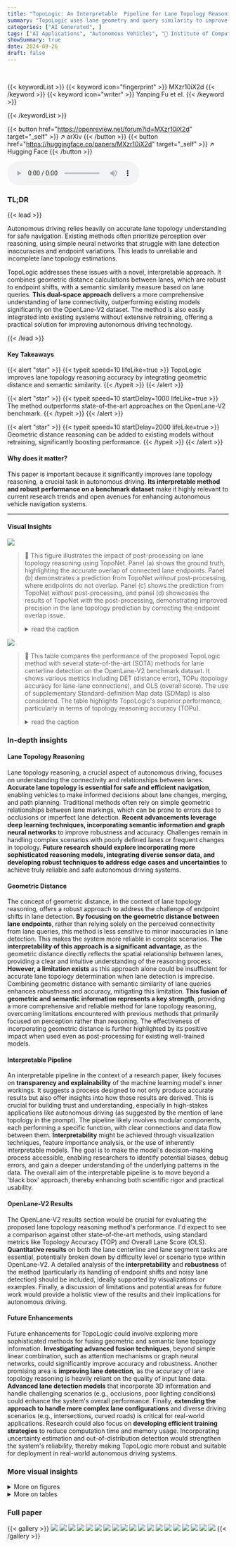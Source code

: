 ```yaml
---
title: "TopoLogic: An Interpretable  Pipeline for Lane Topology Reasoning on Driving Scenes"
summary: "TopoLogic uses lane geometry and query similarity to improve lane topology reasoning in autonomous driving, significantly outperforming existing methods."
categories: ["AI Generated", ]
tags: ["AI Applications", "Autonomous Vehicles", "🏢 Institute of Computing Technology, Chinese Academy of Sciences",]
showSummary: true
date: 2024-09-26
draft: false
---
```


<br>

{{< keywordList >}}
{{< keyword icon="fingerprint" >}} MXzr10iX2d {{< /keyword >}}
{{< keyword icon="writer" >}} Yanping Fu et el. {{< /keyword >}}
 
{{< /keywordList >}}

{{< button href="https://openreview.net/forum?id=MXzr10iX2d" target="_self" >}}
↗ arXiv
{{< /button >}}
{{< button href="https://huggingface.co/papers/MXzr10iX2d" target="_self" >}}
↗ Hugging Face
{{< /button >}}



<audio controls>
    <source src="https://ai-paper-reviewer.com/MXzr10iX2d/podcast.wav" type="audio/wav">
    Your browser does not support the audio element.
</audio>


### TL;DR


{{< lead >}}

Autonomous driving relies heavily on accurate lane topology understanding for safe navigation. Existing methods often prioritize perception over reasoning, using simple neural networks that struggle with lane detection inaccuracies and endpoint variations.  This leads to unreliable and incomplete lane topology estimations. 

TopoLogic addresses these issues with a novel, interpretable approach. It combines geometric distance calculations between lanes, which are robust to endpoint shifts, with a semantic similarity measure based on lane queries. **This dual-space approach** delivers a more comprehensive understanding of lane connectivity, outperforming existing models significantly on the OpenLane-V2 dataset. The method is also easily integrated into existing systems without extensive retraining, offering a practical solution for improving autonomous driving technology.

{{< /lead >}}


#### Key Takeaways

{{< alert "star" >}}
{{< typeit speed=10 lifeLike=true >}} TopoLogic improves lane topology reasoning accuracy by integrating geometric distance and semantic similarity. {{< /typeit >}}
{{< /alert >}}

{{< alert "star" >}}
{{< typeit speed=10 startDelay=1000 lifeLike=true >}} The method outperforms state-of-the-art approaches on the OpenLane-V2 benchmark. {{< /typeit >}}
{{< /alert >}}

{{< alert "star" >}}
{{< typeit speed=10 startDelay=2000 lifeLike=true >}} Geometric distance reasoning can be added to existing models without retraining, significantly boosting performance. {{< /typeit >}}
{{< /alert >}}

#### Why does it matter?
This paper is important because it significantly improves lane topology reasoning, a crucial task in autonomous driving.  **Its interpretable method and robust performance on a benchmark dataset** make it highly relevant to current research trends and open avenues for enhancing autonomous vehicle navigation systems.

------
#### Visual Insights



![](https://ai-paper-reviewer.com/MXzr10iX2d/figures_1_1.jpg)

> 🔼 This figure illustrates the impact of post-processing on lane topology reasoning using TopoNet.  Panel (a) shows the ground truth, highlighting the accurate overlap of connected lane endpoints.  Panel (b) demonstrates a prediction from TopoNet *without* post-processing, where endpoints do not overlap. Panel (c) shows the prediction from TopoNet *without* post-processing, and panel (d) showcases the results of TopoNet *with* the post-processing, demonstrating improved precision in the lane topology prediction by correcting the endpoint overlap issue.
> <details>
> <summary>read the caption</summary>
> Figure 1: Comparison of results with and without post-processing in TopoNet. We use a post-processing based on geometric distance to improve the lane topology reasoning performance of TopoNet. (a) denotes the ground truth of lane topology reasoning. (b) denotes the endpoints of two connected lanes in prediction do not overlap (marked with yellow circle) as desired in ground truth. (c) denotes the lane topology reasoning result of TopoNet, the arrow denotes lane topology (marked with red arrow). (d) denotes the lane topology reasoning result of TopoNet using post-processing, significantly improves the reasoning precision of lane topology.
> </details>





![](https://ai-paper-reviewer.com/MXzr10iX2d/tables_7_1.jpg)

> 🔼 This table compares the performance of the proposed TopoLogic method with several state-of-the-art (SOTA) methods for lane centerline detection on the OpenLane-V2 benchmark dataset.  It shows various metrics including DET (distance error), TOPu (topology accuracy for lane-lane connections), and OLS (overall score).  The use of supplementary Standard-definition Map data (SDMap) is also considered. The table highlights TopoLogic's superior performance, particularly in terms of topology reasoning accuracy (TOPu).
> <details>
> <summary>read the caption</summary>
> Table 1: Performance comparison with state-of-the-art methods on OpenLane-V2 benchmark on centerline. Results for existing methods are from TopoNet, TopoMLP and SMERF. 'SDMap' indicates the use of a Standard-definition Map. '-' denotes the absence of relevant data. We are more focused on TOPu.
> </details>





### In-depth insights


#### Lane Topology Reasoning
Lane topology reasoning, a crucial aspect of autonomous driving, focuses on understanding the connectivity and relationships between lanes.  **Accurate lane topology is essential for safe and efficient navigation**, enabling vehicles to make informed decisions about lane changes, merging, and path planning.  Traditional methods often rely on simple geometric relationships between lane markings, which can be prone to errors due to occlusions or imperfect lane detection.  **Recent advancements leverage deep learning techniques, incorporating semantic information and graph neural networks** to improve robustness and accuracy.  Challenges remain in handling complex scenarios with poorly defined lanes or frequent changes in topology. **Future research should explore incorporating more sophisticated reasoning models, integrating diverse sensor data, and developing robust techniques to address edge cases and uncertainties** to achieve truly reliable and safe autonomous driving systems.

#### Geometric Distance
The concept of geometric distance, in the context of lane topology reasoning, offers a robust approach to address the challenge of endpoint shifts in lane detection.  **By focusing on the geometric distance between lane endpoints**, rather than relying solely on the perceived connectivity from lane queries, this method is less sensitive to minor inaccuracies in lane detection. This makes the system more reliable in complex scenarios.  **The interpretability of this approach is a significant advantage**, as the geometric distance directly reflects the spatial relationship between lanes, providing a clear and intuitive understanding of the reasoning process.  **However, a limitation exists** as this approach alone could be insufficient for accurate lane topology determination when lane detection is imprecise. Combining geometric distance with semantic similarity of lane queries enhances robustness and accuracy, mitigating this limitation.  **This fusion of geometric and semantic information represents a key strength**, providing a more comprehensive and reliable method for lane topology reasoning, overcoming limitations encountered with previous methods that primarily focused on perception rather than reasoning. The effectiveness of incorporating geometric distance is further highlighted by its positive impact when used even as post-processing for existing well-trained models.

#### Interpretable Pipeline
An interpretable pipeline in the context of a research paper, likely focuses on **transparency and explainability** of the machine learning model's inner workings.  It suggests a process designed to not only produce accurate results but also offer insights into how those results are derived.  This is crucial for building trust and understanding, especially in high-stakes applications like autonomous driving (as suggested by the mention of lane topology in the prompt).  The pipeline likely involves modular components, each performing a specific function, with clear connections and data flow between them.  **Interpretability** might be achieved through visualization techniques, feature importance analysis, or the use of inherently interpretable models.  The goal is to make the model's decision-making process accessible, enabling researchers to identify potential biases, debug errors, and gain a deeper understanding of the underlying patterns in the data.  The overall aim of the interpretable pipeline is to move beyond a 'black box' approach, thereby enhancing both scientific rigor and practical usability.

#### OpenLane-V2 Results
The OpenLane-V2 results section would be crucial for evaluating the proposed lane topology reasoning method's performance.  I'd expect to see a comparison against other state-of-the-art methods, using standard metrics like Topology Accuracy (TOP) and Overall Lane Score (OLS).  **Quantitative results** on both the lane centerline and lane segment tasks are essential, potentially broken down by difficulty level or scenario type within OpenLane-V2.  A detailed analysis of the **interpretability** and **robustness** of the method (particularly its handling of endpoint shifts and noisy lane detection) should be included, ideally supported by visualizations or examples. Finally, a discussion of limitations and potential areas for future work would provide a holistic view of the results and their implications for autonomous driving.

#### Future Enhancements
Future enhancements for TopoLogic could involve exploring more sophisticated methods for fusing geometric and semantic lane topology information.  **Investigating advanced fusion techniques**, beyond simple linear combination, such as attention mechanisms or graph neural networks, could significantly improve accuracy and robustness.  Another promising area is **improving lane detection**, as the accuracy of lane topology reasoning is heavily reliant on the quality of input lane data.  **Advanced lane detection models** that incorporate 3D information and handle challenging scenarios (e.g., occlusions, poor lighting conditions) could enhance the system's overall performance. Finally, **extending the approach to handle more complex lane configurations** and diverse driving scenarios (e.g., intersections, curved roads) is critical for real-world applications.  Research could also focus on **developing efficient training strategies** to reduce computation time and memory usage.  Incorporating uncertainty estimation and out-of-distribution detection would strengthen the system's reliability, thereby making TopoLogic more robust and suitable for deployment in real-world autonomous driving systems.


### More visual insights

<details>
<summary>More on figures
</summary>


![](https://ai-paper-reviewer.com/MXzr10iX2d/figures_3_1.jpg)

> 🔼 This figure illustrates the architecture of the TopoLogic model. It shows two main components: an image encoder that processes multi-view images to extract and transform features into a bird's eye view (BEV) representation, and a lane decoder that performs end-to-end lane topology reasoning.  The lane decoder incorporates two parallel branches: one for calculating lane geometric distance topology and another for calculating lane similarity topology.  These two topologies are then fused together using a learnable weighting scheme, and the result is fed into a graph convolutional network (GNN) to further enhance lane feature learning and refine the final lane topology output. The figure also illustrates the calculation of geometric distances between lane lines and the use of sigmoid function for mapping lane query similarity scores to topology.
> <details>
> <summary>read the caption</summary>
> Figure 2: Pipeline of TopoLogic. The overarching structure of TopoLogic comprises two main components: an image encoder for feature extraction and transformation, and a lane decoder responsible for end-to-end topology reasoning. This decoder utilizes the proposed lane geometric distance topology and lane similarity topology, and fuse them into the final lane topology, which is facilitated through GNN to augment lane learning in the next decoder layer.
> </details>



![](https://ai-paper-reviewer.com/MXzr10iX2d/figures_4_1.jpg)

> 🔼 This figure compares four different mapping functions used to map lane geometric distance to lane topology.  The x-axis represents the geometric distance between lane endpoints, and the y-axis represents the resulting topology score (probability of connectivity). The four functions are: Gaussian (fgau), sigmoid (fsig), tanh (ftan), and the authors' proposed function (fours). The plot shows that the authors' function, fours, has a wider tolerance for endpoint shift, meaning it is less sensitive to small variations in endpoint position.
> <details>
> <summary>read the caption</summary>
> Figure 3: Comparison of various mapping functions. fgau represent Gaussian function, fsig represent sigmoid function, and ftan represent tanh function. Compared to fgau, fsig, ftan, our proposed function fours has greater tolerance for endpoint shift.
> </details>



![](https://ai-paper-reviewer.com/MXzr10iX2d/figures_4_2.jpg)

> 🔼 This figure shows a qualitative comparison of lane topology reasoning results between TopoLogic and TopoNet using two example scenes.  The top row displays the multi-view images used as input. The middle row presents the lane detection results and topology reasoning, comparing ground truth, TopoLogic's predictions, and TopoNet's predictions. The bottom row visualizes the lane topology as a graph, where nodes represent lanes and edges their connections. Green edges indicate correct topology predictions, red edges incorrect predictions, and blue edges missing predictions. This allows for a visual comparison of the accuracy and completeness of TopoLogic's topology predictions against those of TopoNet.
> <details>
> <summary>read the caption</summary>
> Figure 5: Qualitative result about lane topology reasoning result of TopoNet and our TopoLogic. The first row denotes multi-view inputs. The second row denotes lane detection result and lane topology reasoning result. The third row denotes graph form of lane topology reasoning (node indicates lane line, edge indicates lane topology), where green color indicates the right prediction, while red color indicates the error prediction and blue color indicates missing prediction.
> </details>



![](https://ai-paper-reviewer.com/MXzr10iX2d/figures_9_1.jpg)

> 🔼 This figure presents a qualitative comparison between TopoLogic and TopoNet, focusing on lane line detection and topology reasoning. Two scenes are shown with multi-view inputs, lane detection results, and lane topology graphs. The graphs visually represent the connectivity of lane lines, highlighting the superior accuracy and completeness of TopoLogic's topology prediction compared to TopoNet.  Red edges represent incorrect predictions, blue edges indicate missing predictions, and green edges represent correct predictions.
> <details>
> <summary>read the caption</summary>
> Figure 5: Qualitative result about lane topology reasoning result of TopoNet and our TopoLogic. The first row denotes multi-view inputs. The second row denotes lane detection result and lane topology reasoning result. The third row denotes graph form of lane topology reasoning (node indicates lane line, edge indicates lane topology), where green color indicates the right prediction, while red color indicates the error prediction and blue color indicates missing prediction.
> </details>



</details>




<details>
<summary>More on tables
</summary>


![](https://ai-paper-reviewer.com/MXzr10iX2d/tables_7_2.jpg)
> 🔼 This table presents a comparison of the performance of TopoLogic against other state-of-the-art methods on the lane segment task within the OpenLane-V2 benchmark.  The metrics used include mean Average Precision (mAP), Average Precision for lane instances (APIs), Average Precision for lane pedestrians (APped), and Topology reasoning score for lane segments (TOPlsls).  Note that the results for some methods are incomplete, indicated by hyphens. The focus is on the TOPlsls metric, reflecting topology reasoning performance.
> <details>
> <summary>read the caption</summary>
> Table 2: Performance comparison with state-of-the-art methods on OpenLane-V2 benchmark on lane segment. Results for existing methods are from LaneSegNet. '-' denotes the absence of relevant data. We are more focused on TOPlsls.
> </details>

![](https://ai-paper-reviewer.com/MXzr10iX2d/tables_8_1.jpg)
> 🔼 This table presents the results of an ablation study conducted to evaluate the performance of different mapping functions used to transform lane geometric distances into lane topology. The study compares four functions:  `f_tan`, `f_sig`, `f_gau`, and `f_ours`. The table shows the impact of each function on various metrics, including DET₁, DETₜ, TOPᵤ, TOPᵢₜ, and OLS, demonstrating that the custom function (`f_ours`) yields the best overall performance, indicating a greater robustness to endpoint shifts in lane detection.
> <details>
> <summary>read the caption</summary>
> Table 3: Ablation study on different mapping functions from lane geometric distance to lane topology on centerline.
> </details>

![](https://ai-paper-reviewer.com/MXzr10iX2d/tables_8_2.jpg)
> 🔼 This ablation study investigates the impact of using different numbers of MLPs (Multilayer Perceptrons) to encode lane queries for computing lane similarity topology.  The table shows that using two independent MLPs (the 'Ours' approach) yields superior results compared to using no MLP or a single MLP, demonstrating the effectiveness of the proposed method for enhancing lane topology reasoning.
> <details>
> <summary>read the caption</summary>
> Table 5: Ablation study on using MLP to encode lane query computing lane similarity topology. Ours indicate using two independent MLPs.
> </details>

![](https://ai-paper-reviewer.com/MXzr10iX2d/tables_9_1.jpg)
> 🔼 This table presents the results of an ablation study evaluating the effectiveness of incorporating a geometric distance-based post-processing approach into three pre-trained models: TopoNet, SMERF, and LaneSegNet.  The study assesses the impact on lane topology reasoning performance across three different tasks: centerline detection, centerline detection with an additional standard-definition map, and lane segment detection.  The table shows that adding the geometric distance post-processing significantly improves the TOPu score (for centerline and centerline+SDMap) and the TOPisis score (for lane segment) across all three models.
> <details>
> <summary>read the caption</summary>
> Table 6: Ablation study on incorporating lane geometric distance into post-processing for well-trained model under different task settting (centerline / centerline+SDMap / lane segment).
> </details>

</details>




### Full paper

{{< gallery >}}
<img src="https://ai-paper-reviewer.com/MXzr10iX2d/1.png" class="grid-w50 md:grid-w33 xl:grid-w25" />
<img src="https://ai-paper-reviewer.com/MXzr10iX2d/2.png" class="grid-w50 md:grid-w33 xl:grid-w25" />
<img src="https://ai-paper-reviewer.com/MXzr10iX2d/3.png" class="grid-w50 md:grid-w33 xl:grid-w25" />
<img src="https://ai-paper-reviewer.com/MXzr10iX2d/4.png" class="grid-w50 md:grid-w33 xl:grid-w25" />
<img src="https://ai-paper-reviewer.com/MXzr10iX2d/5.png" class="grid-w50 md:grid-w33 xl:grid-w25" />
<img src="https://ai-paper-reviewer.com/MXzr10iX2d/6.png" class="grid-w50 md:grid-w33 xl:grid-w25" />
<img src="https://ai-paper-reviewer.com/MXzr10iX2d/7.png" class="grid-w50 md:grid-w33 xl:grid-w25" />
<img src="https://ai-paper-reviewer.com/MXzr10iX2d/8.png" class="grid-w50 md:grid-w33 xl:grid-w25" />
<img src="https://ai-paper-reviewer.com/MXzr10iX2d/9.png" class="grid-w50 md:grid-w33 xl:grid-w25" />
<img src="https://ai-paper-reviewer.com/MXzr10iX2d/10.png" class="grid-w50 md:grid-w33 xl:grid-w25" />
<img src="https://ai-paper-reviewer.com/MXzr10iX2d/11.png" class="grid-w50 md:grid-w33 xl:grid-w25" />
<img src="https://ai-paper-reviewer.com/MXzr10iX2d/12.png" class="grid-w50 md:grid-w33 xl:grid-w25" />
<img src="https://ai-paper-reviewer.com/MXzr10iX2d/13.png" class="grid-w50 md:grid-w33 xl:grid-w25" />
<img src="https://ai-paper-reviewer.com/MXzr10iX2d/14.png" class="grid-w50 md:grid-w33 xl:grid-w25" />
<img src="https://ai-paper-reviewer.com/MXzr10iX2d/15.png" class="grid-w50 md:grid-w33 xl:grid-w25" />
<img src="https://ai-paper-reviewer.com/MXzr10iX2d/16.png" class="grid-w50 md:grid-w33 xl:grid-w25" />
<img src="https://ai-paper-reviewer.com/MXzr10iX2d/17.png" class="grid-w50 md:grid-w33 xl:grid-w25" />
<img src="https://ai-paper-reviewer.com/MXzr10iX2d/18.png" class="grid-w50 md:grid-w33 xl:grid-w25" />
<img src="https://ai-paper-reviewer.com/MXzr10iX2d/19.png" class="grid-w50 md:grid-w33 xl:grid-w25" />
{{< /gallery >}}